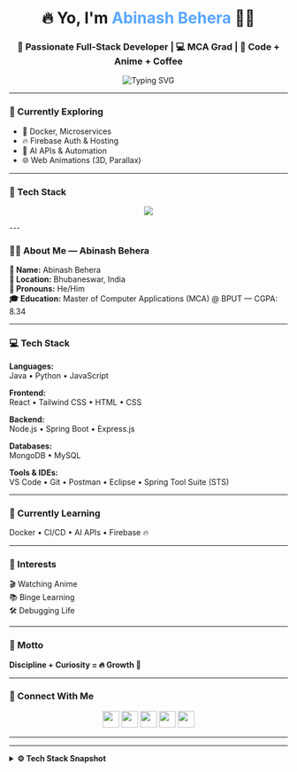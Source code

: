 <h1 align="center">🔥 Yo, I'm <span style="color:#58A6FF;">Abinash Behera</span> 👨‍💻</h1>
<h3 align="center">🚀 Passionate Full-Stack Developer | 💻 MCA Grad | 🧠 Code + Anime + Coffee</h3>

<p align="center">
  <img src="https://readme-typing-svg.herokuapp.com?font=Fira+Code&pause=1000&center=true&vCenter=true&width=500&lines=Turning+Coffee+Into+Code...;React+%2B+Spring+Boot+Developer;Anime+Fan+%F0%9F%8E%A9+%7C+Always+Learning+%F0%9F%93%9A;Welcome+to+My+Dev+World+%F0%9F%8C%8D" alt="Typing SVG" />
</p>

---

### 🧪 Currently Exploring

- 🐳 Docker, Microservices  
- 🔥 Firebase Auth & Hosting  
- 🤖 AI APIs & Automation  
- 🌐 Web Animations (3D, Parallax)

---

### 🧰 Tech Stack

<p align="center">
  <img src="https://skillicons.dev/icons?i=java,spring,react,nodejs,python,mongodb,mysql,git,github,vscode,html,css,bootstrap,javascript" />
</p>
---

### 👨‍🎓 About Me — Abinash Behera

**📛 Name:** Abinash Behera  
**📍 Location:** Bhubaneswar, India  
**🙋 Pronouns:** He/Him  
**🎓 Education:** Master of Computer Applications (MCA) @ BPUT — CGPA: 8.34  

---

### 💻 Tech Stack

**Languages:**  
Java • Python • JavaScript

**Frontend:**  
React • Tailwind CSS • HTML • CSS

**Backend:**  
Node.js • Spring Boot • Express.js

**Databases:**  
MongoDB • MySQL

**Tools & IDEs:**  
VS Code • Git • Postman • Eclipse • Spring Tool Suite (STS)

---

### 🚀 Currently Learning  
Docker • CI/CD • AI APIs • Firebase 🔥

---

### 🎯 Interests  
🎬 Watching Anime  
📚 Binge Learning  
🛠️ Debugging Life

---

### 🧠 Motto  
**Discipline + Curiosity = 🔥 Growth 🚀**


---
### 🤝 Connect With Me

<p align="center">
  <a href="mailto:abinashbehera9889@gmail.com"><img src="https://skillicons.dev/icons?i=gmail" height="30"/></a>
  <a href="https://github.com/lucky-world29"><img src="https://skillicons.dev/icons?i=github" height="30"/></a>
  <a href="https://www.linkedin.com/in/abinash-behera-200145255"><img src="https://skillicons.dev/icons?i=linkedin" height="30"/></a>
  <a href="https://www.instagram.com/lucky_world29/"><img src="https://skillicons.dev/icons?i=instagram" height="30"/></a>
  <a href="https://coruscating-mermaid-d1ef87.netlify.app/"><img src="https://skillicons.dev/icons?i=webflow" height="30"/></a>
</p>

---
<!-- =================================================================================== -->

---

<details>
  <summary><b>⚙️ Tech Stack Snapshot</b></summary><br/>
  


## 🛠️ Tools & Tech Stack
<p align="center">
  <img src="https://skillicons.dev/icons?i=java,spring,react,js,html,css,mongodb,nodejs,androidstudio,git,vscode,figma" />
</p>

---


### 📊 GitHub Analytics

<p align="center">
  <img src="https://github-readme-stats.vercel.app/api?username=lucky-world29&show_icons=true&theme=tokyonight" alt="Abinash's GitHub Stats" />
</p>

<p align="center">
  <img src="https://github-readme-streak-stats.herokuapp.com?user=lucky-world29&theme=tokyonight&hide_border=false" />
</p>

<p align="center">
  <img src="https://github-profile-summary-cards.vercel.app/api/cards/profile-details?username=lucky-world29&theme=tokyonight" />
</p>


---

## ⏱️ WakaTime Stats
<p align="center">
  <img src="https://github-readme-stats.vercel.app/api/wakatime?username=lucky_world29&theme=onedark&hide_border=true"/>
</p>

---

## ☕ Support My Work

<p align="center">
  <a href="https://coff.ee/abinashbeh7" target="_blank">
    <img src="https://cdn.buymeacoffee.com/buttons/v2/default-yellow.png" alt="Support me on Coffee" width="210" height="50" >
  </a>
</p>

---

<!-- Footer -->
<p align="center">
  <img src="https://komarev.com/ghpvc/?username=lucky-world29&label=Profile+Views&color=brightgreen&style=flat"/>
</p>
